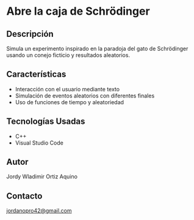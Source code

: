 # Abre la caja de Schrödinger

## Descripción
Simula un experimento inspirado en la paradoja del gato de Schrödinger usando un conejo ficticio y resultados aleatorios.

## Características
- Interacción con el usuario mediante texto
- Simulación de eventos aleatorios con diferentes finales
- Uso de funciones de tiempo y aleatoriedad

## Tecnologías Usadas
- C++
- Visual Studio Code

## Autor
Jordy Wladimir Ortiz Aquino

## Contacto
jordanopro42@gmail.com
